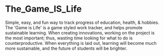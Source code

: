 # The_Game_IS_Life
Simple, easy, and fun way to track progress of education, health, &amp; hobbies. The 'Game is Life' is a game styled work tracker, and helps promote sustainable learning. When creating innovations, working on the project is the most important; thus, wasting time looking for what to do is counterproductive. When everything is laid out, learning will become much more sustainable, and the future of students will be brighter.

